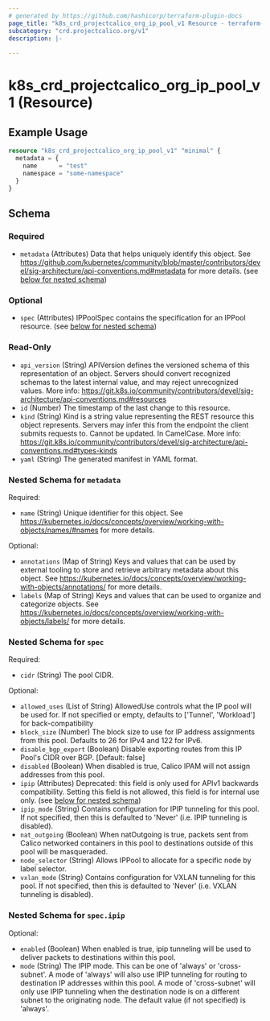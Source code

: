 ```yaml
---
# generated by https://github.com/hashicorp/terraform-plugin-docs
page_title: "k8s_crd_projectcalico_org_ip_pool_v1 Resource - terraform-provider-k8s"
subcategory: "crd.projectcalico.org/v1"
description: |-
  
---
```


# k8s_crd_projectcalico_org_ip_pool_v1 (Resource)



## Example Usage

```terraform
resource "k8s_crd_projectcalico_org_ip_pool_v1" "minimal" {
  metadata = {
    name      = "test"
    namespace = "some-namespace"
  }
}
```

<!-- schema generated by tfplugindocs -->
## Schema

### Required

- `metadata` (Attributes) Data that helps uniquely identify this object. See https://github.com/kubernetes/community/blob/master/contributors/devel/sig-architecture/api-conventions.md#metadata for more details. (see [below for nested schema](#nestedatt--metadata))

### Optional

- `spec` (Attributes) IPPoolSpec contains the specification for an IPPool resource. (see [below for nested schema](#nestedatt--spec))

### Read-Only

- `api_version` (String) APIVersion defines the versioned schema of this representation of an object. Servers should convert recognized schemas to the latest internal value, and may reject unrecognized values. More info: https://git.k8s.io/community/contributors/devel/sig-architecture/api-conventions.md#resources
- `id` (Number) The timestamp of the last change to this resource.
- `kind` (String) Kind is a string value representing the REST resource this object represents. Servers may infer this from the endpoint the client submits requests to. Cannot be updated. In CamelCase. More info: https://git.k8s.io/community/contributors/devel/sig-architecture/api-conventions.md#types-kinds
- `yaml` (String) The generated manifest in YAML format.

<a id="nestedatt--metadata"></a>
### Nested Schema for `metadata`

Required:

- `name` (String) Unique identifier for this object. See https://kubernetes.io/docs/concepts/overview/working-with-objects/names/#names for more details.

Optional:

- `annotations` (Map of String) Keys and values that can be used by external tooling to store and retrieve arbitrary metadata about this object. See https://kubernetes.io/docs/concepts/overview/working-with-objects/annotations/ for more details.
- `labels` (Map of String) Keys and values that can be used to organize and categorize objects. See https://kubernetes.io/docs/concepts/overview/working-with-objects/labels/ for more details.


<a id="nestedatt--spec"></a>
### Nested Schema for `spec`

Required:

- `cidr` (String) The pool CIDR.

Optional:

- `allowed_uses` (List of String) AllowedUse controls what the IP pool will be used for.  If not specified or empty, defaults to ['Tunnel', 'Workload'] for back-compatibility
- `block_size` (Number) The block size to use for IP address assignments from this pool. Defaults to 26 for IPv4 and 122 for IPv6.
- `disable_bgp_export` (Boolean) Disable exporting routes from this IP Pool's CIDR over BGP. [Default: false]
- `disabled` (Boolean) When disabled is true, Calico IPAM will not assign addresses from this pool.
- `ipip` (Attributes) Deprecated: this field is only used for APIv1 backwards compatibility. Setting this field is not allowed, this field is for internal use only. (see [below for nested schema](#nestedatt--spec--ipip))
- `ipip_mode` (String) Contains configuration for IPIP tunneling for this pool. If not specified, then this is defaulted to 'Never' (i.e. IPIP tunneling is disabled).
- `nat_outgoing` (Boolean) When natOutgoing is true, packets sent from Calico networked containers in this pool to destinations outside of this pool will be masqueraded.
- `node_selector` (String) Allows IPPool to allocate for a specific node by label selector.
- `vxlan_mode` (String) Contains configuration for VXLAN tunneling for this pool. If not specified, then this is defaulted to 'Never' (i.e. VXLAN tunneling is disabled).

<a id="nestedatt--spec--ipip"></a>
### Nested Schema for `spec.ipip`

Optional:

- `enabled` (Boolean) When enabled is true, ipip tunneling will be used to deliver packets to destinations within this pool.
- `mode` (String) The IPIP mode.  This can be one of 'always' or 'cross-subnet'.  A mode of 'always' will also use IPIP tunneling for routing to destination IP addresses within this pool.  A mode of 'cross-subnet' will only use IPIP tunneling when the destination node is on a different subnet to the originating node.  The default value (if not specified) is 'always'.


